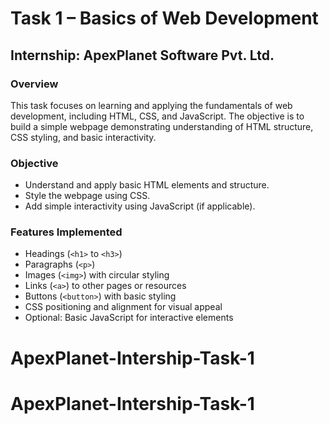# Task 1 – Basics of Web Development

## Internship: ApexPlanet Software Pvt. Ltd.

### Overview
This task focuses on learning and applying the fundamentals of web development, including HTML, CSS, and JavaScript. The objective is to build a simple webpage demonstrating understanding of HTML structure, CSS styling, and basic interactivity.

### Objective
- Understand and apply basic HTML elements and structure.
- Style the webpage using CSS.
- Add simple interactivity using JavaScript (if applicable).

### Features Implemented
- Headings (`<h1>` to `<h3>`)
- Paragraphs (`<p>`)
- Images (`<img>`) with circular styling
- Links (`<a>`) to other pages or resources
- Buttons (`<button>`) with basic styling
- CSS positioning and alignment for visual appeal
- Optional: Basic JavaScript for interactive elements

# ApexPlanet-Intership-Task-1
# ApexPlanet-Intership-Task-1
